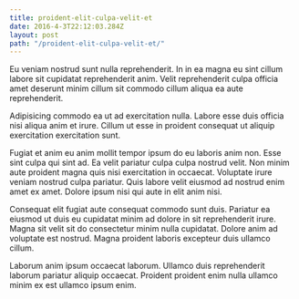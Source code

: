 ```yaml
---
title: proident-elit-culpa-velit-et
date: 2016-4-3T22:12:03.284Z
layout: post
path: "/proident-elit-culpa-velit-et/"
---
```


Eu veniam nostrud sunt nulla reprehenderit. In in ea magna eu sint cillum labore sit cupidatat reprehenderit anim. Velit reprehenderit culpa officia amet deserunt minim cillum sit commodo cillum aliqua ea aute reprehenderit.

Adipisicing commodo ea ut ad exercitation nulla. Labore esse duis officia nisi aliqua anim et irure. Cillum ut esse in proident consequat ut aliquip exercitation exercitation sunt.

Fugiat et anim eu anim mollit tempor ipsum do eu laboris anim non. Esse sint culpa qui sint ad. Ea velit pariatur culpa culpa nostrud velit. Non minim aute proident magna quis nisi exercitation in occaecat. Voluptate irure veniam nostrud culpa pariatur. Quis labore velit eiusmod ad nostrud enim amet ex amet. Dolore ipsum nisi qui aute in elit anim nisi.

Consequat elit fugiat aute consequat commodo sunt duis. Pariatur ea eiusmod ut duis eu cupidatat minim ad dolore in sit reprehenderit irure. Magna sit velit sit do consectetur minim nulla cupidatat. Dolore anim ad voluptate est nostrud. Magna proident laboris excepteur duis ullamco cillum.

Laborum anim ipsum occaecat laborum. Ullamco duis reprehenderit laborum pariatur aliquip occaecat. Proident proident enim nulla ullamco minim ex est ullamco ipsum enim.